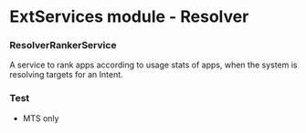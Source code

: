 ExtServices module - Resolver
=============================

### ResolverRankerService
A service to rank apps according to usage stats of apps, when the system is resolving targets for
an Intent.

### Test
- MTS only
